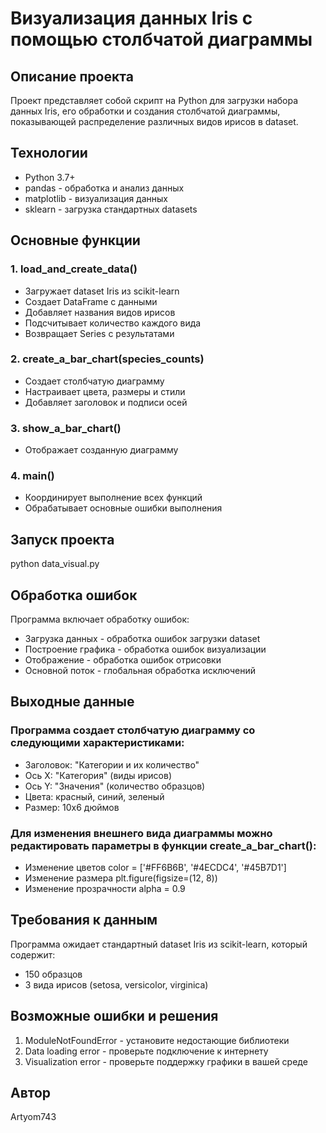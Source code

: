 # **Визуализация данных Iris с помощью столбчатой диаграммы**  
## Описание проекта  
Проект представляет собой скрипт на Python для загрузки набора данных Iris, его обработки и создания столбчатой диаграммы, показывающей распределение различных видов ирисов в dataset.
## Технологии  
* Python 3.7+  
* pandas - обработка и анализ данных  
* matplotlib - визуализация данных  
* sklearn - загрузка стандартных datasets 
## Основные функции  
### 1. load_and_create_data()  
* Загружает dataset Iris из scikit-learn  
* Создает DataFrame с данными  
* Добавляет названия видов ирисов  
* Подсчитывает количество каждого вида  
* Возвращает Series с результатами  
### 2. create_a_bar_chart(species_counts)  
* Создает столбчатую диаграмму  
* Настраивает цвета, размеры и стили  
* Добавляет заголовок и подписи осей  
### 3. show_a_bar_chart()  
* Отображает созданную диаграмму  
### 4. main()  
* Координирует выполнение всех функций
* Обрабатывает основные ошибки выполнения  
## Запуск проекта  
python data_visual.py  
## Обработка ошибок  
Программа включает обработку ошибок:  
* Загрузка данных - обработка ошибок загрузки dataset  
* Построение графика - обработка ошибок визуализации  
* Отображение - обработка ошибок отрисовки  
* Основной поток - глобальная обработка исключений
## Выходные данные  
### Программа создает столбчатую диаграмму со следующими характеристиками:  
* Заголовок: "Категории и их количество"  
* Ось X: "Категория" (виды ирисов)  
* Ось Y: "Значения" (количество образцов)  
* Цвета: красный, синий, зеленый  
* Размер: 10x6 дюймов  
### Для изменения внешнего вида диаграммы можно редактировать параметры в функции create_a_bar_chart():  
* Изменение цветов color = ['#FF6B6B', '#4ECDC4', '#45B7D1']  
* Изменение размера plt.figure(figsize=(12, 8))  
* Изменение прозрачности alpha = 0.9  
## Требования к данным  
Программа ожидает стандартный dataset Iris из scikit-learn, который содержит:  
* 150 образцов  
* 3 вида ирисов (setosa, versicolor, virginica)  
## Возможные ошибки и решения  
1. ModuleNotFoundError - установите недостающие библиотеки  
2. Data loading error - проверьте подключение к интернету  
3. Visualization error - проверьте поддержку графики в вашей среде
## Автор  
Artyom743  



